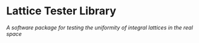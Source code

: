 # Lattice Tester Library

*A software package for testing the uniformity of integral lattices in the real space*
